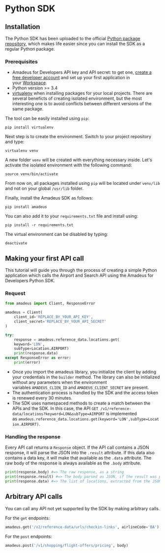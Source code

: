 # Python SDK

## Installation

The Python SDK has been uploaded to the official [Python package
repository](https://pypi.org/project/amadeus/), which makes life easier since
you can install the SDK as a regular Python package.

### Prerequisites

-  Amadeus for Developers API key and API secret: to get one, [create a free developer account](https://developers.amadeus.com/register) and set up your first application in your [Workspace](https://developers.amadeus.com/my-apps).
- Python version >= 3.4
- [virtualenv](https://virtualenv.pypa.io/en/latest/) when installing packages for your local projects. There are several beneficts of creating isolated environment, but the most interesting one is to avoid conflicts between different versions of the same package. 

The tool can be easily installed using `pip`:

```text
pip install virtualenv
```

Next step is to create the environment. Switch to your project repository and type:

```text
virtualenv venv
```

A new folder `venv` will be created with everything necessary inside. Let's activate the isolated environment with the following command:

```text
source venv/bin/activate
```

From now on, all packages installed using `pip` will be located under `venv/lib` and not on your global `/usr/lib` folder.

Finally, install the Amadeus SDK as follows:

```text
pip install amadeus
```

You can also add it to your `requirements.txt` file and install using:

```text
pip install -r requirements.txt
```

The virtual environment can be disabled by typing:

```text
deactivate
```



## Making your first API call 

This tutorial will guide you through the process of creating a simple Python application which calls the Airport and Search API using the Amadeus for Developers Python SDK.

### Request

```python
from amadeus import Client, ResponseError

amadeus = Client(
    client_id='REPLACE_BY_YOUR_API_KEY',
    client_secret='REPLACE_BY_YOUR_API_SECRET'
)

try:
    response = amadeus.reference_data.locations.get(
    keyword='LON',
    subType=Location.AIRPORT)    
    print(response.data)
except ResponseError as error:
    print(error)
```

- Once you import the amadeus library, you initialize the client by adding your credentials in the `builder` method. The library can also be initialized without any parameters when the environment variables `AMADEUS_CLIEN_ID` and `AMADEUS_CLIENT_SECRET` are present.
- The authentication process is handled by the SDK and the access token is renewed every 30 minutes.
- The SDK uses namespaced methods to create a match between the APIs and the SDK. In this case, the API `GET /v1/reference-data/locations?keyword=LON&subType=AIRPORT` is implemented as `amadeus.reference_data.locations.get(keyword='LON',subType=Location.AIRPORT)`.

### Handling the response  

Every API call returns a `Response` object. If the API call contains a JSON response, it will parse the JSON into the `.result` attribute. If this data also contains a data key, it will make that available as the `.data` attribute. The raw body of the response is always available as the `.body` attribute.

```python
print(response.body) #=> The raw response, as a string
print(response.result) #=> The body parsed as JSON, if the result was parsable
print(response.data) #=> The list of locations, extracted from the JSON
```

## Arbitrary API calls

You can call any API not yet supported by the SDK by making arbitrary calls.

For the `get` endpoints:

```python
amadeus.get('/v2/reference-data/urls/checkin-links', airlineCode='BA')


```

For the `post` endpoints:

```python
amadeus.post('/v1/shopping/flight-offers/pricing', body)

``` 